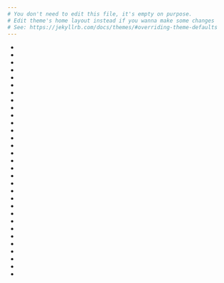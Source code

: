```yaml
---
# You don't need to edit this file, it's empty on purpose.
# Edit theme's home layout instead if you wanna make some changes
# See: https://jekyllrb.com/docs/themes/#overriding-theme-defaults
---
```


<script src="https://cdn.jsdelivr.net/npm/@splidejs/splide@latest/dist/js/splide.min.js"></script>
<link rel="stylesheet" href="https://cdn.jsdelivr.net/npm/@splidejs/splide@latest/dist/css/splide.min.css" />
<script>
	document.addEventListener( 'DOMContentLoaded', function () {
		new Splide( '.splide', {
			type: 'loop',
			autoplay: true,
			rewind: true,
            pagination: false,
			lazyLoad: 'nearby'
		} ).mount();
	} );
</script>
<div class="splide">
	<div class="splide__track">
		<ul class="splide__list">
			<li class="splide__slide"><img data-splide-lazy="photos/1.jpg" /></li>
			<li class="splide__slide"><img data-splide-lazy="photos/2.jpg" /></li>
			<li class="splide__slide"><img data-splide-lazy="photos/3.jpg" /></li>
			<li class="splide__slide"><img data-splide-lazy="photos/4.jpg" /></li>
			<li class="splide__slide"><img data-splide-lazy="photos/5.jpg" /></li>
			<li class="splide__slide"><img data-splide-lazy="photos/6.jpg" /></li>
			<li class="splide__slide"><img data-splide-lazy="photos/7.jpg" /></li>
			<li class="splide__slide"><img data-splide-lazy="photos/8.jpg" /></li>
			<li class="splide__slide"><img data-splide-lazy="photos/9.jpg" /></li>
			<li class="splide__slide"><img data-splide-lazy="photos/10.jpg" /></li>
			<li class="splide__slide"><img data-splide-lazy="photos/11.jpg" /></li>
			<li class="splide__slide"><img data-splide-lazy="photos/12.jpg" /></li>
			<li class="splide__slide"><img data-splide-lazy="photos/13.jpg" /></li>
			<li class="splide__slide"><img data-splide-lazy="photos/14.jpg" /></li>
			<li class="splide__slide"><img data-splide-lazy="photos/15.jpg" /></li>
			<li class="splide__slide"><img data-splide-lazy="photos/16.jpg" /></li>
			<li class="splide__slide"><img data-splide-lazy="photos/17.jpg" /></li>
			<li class="splide__slide"><img data-splide-lazy="photos/18.jpg" /></li>
			<li class="splide__slide"><img data-splide-lazy="photos/19.jpg" /></li>
			<li class="splide__slide"><img data-splide-lazy="photos/20.jpg" /></li>
			<li class="splide__slide"><img data-splide-lazy="photos/21.jpg" /></li>
			<li class="splide__slide"><img data-splide-lazy="photos/22.jpg" /></li>
			<li class="splide__slide"><img data-splide-lazy="photos/23.jpg" /></li>
			<li class="splide__slide"><img data-splide-lazy="photos/24.jpg" /></li>
			<li class="splide__slide"><img data-splide-lazy="photos/25.jpg" /></li>
			<li class="splide__slide"><img data-splide-lazy="photos/26.jpg" /></li>
			<li class="splide__slide"><img data-splide-lazy="photos/27.jpg" /></li>
			<li class="splide__slide"><img data-splide-lazy="photos/28.jpg" /></li>
			<li class="splide__slide"><img data-splide-lazy="photos/29.jpg" /></li>
			<li class="splide__slide"><img data-splide-lazy="photos/30.jpg" /></li>
			<li class="splide__slide"><img data-splide-lazy="photos/31.jpg" /></li>
		</ul>
	</div>
</div>
